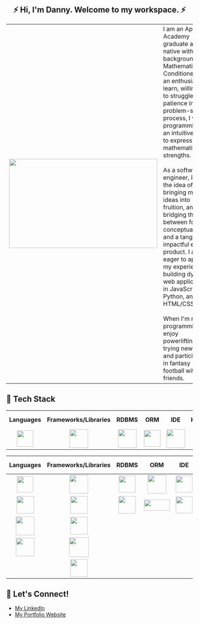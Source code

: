 <h2 align="center">
⚡ Hi, I'm Danny. Welcome to my workspace. ⚡
</h2>

<table align="center">
  <tr>
    <td valign="center"><img src="https://github.com/dhyum9/dhyum9/assets/116237655/dbe833b2-7b85-4497-9ecb-b98c929af529" width="400" height="240"></td>
    <td valign="center">I am an App Academy graduate and CO native with a background in Mathematics. Conditioned by an enthusiasm to learn, willingness to struggle, and patience in the problem-solving process, I view programming as an intuitive way to express my mathematical strengths.<br/><br/>
      As a software engineer, I love the idea of bringing my own ideas into fruition, and bridging the gap between foreign conceptualization and a tangible, impactful end product. I am eager to apply my experience in building dynamic web applications in JavaScript, Python, and HTML/CSS.<br/><br/>
      When I'm not programming, I enjoy powerlifting, trying new teas, and participating in fantasy football with friends.</td>
  </tr>
</table>
  
## 🥞 Tech Stack

<table align="center">
  <tr>
    <th>Languages</th>
    <th>Frameworks/Libraries</th>
    <th>RDBMS</th>
    <th>ORM</th>
    <th>IDE</th>
    <th>Hosting</th>
    <th>Additional Tech</th>
  </tr>
  <tr valign="center">
    <td align="center" valign="center"><img src="https://github.com/dhyum9/dhyum9/assets/116237655/06bd6d8d-dc0a-4be9-8737-80d206aebaa5" width="44" height="44"></td>
    <td align="center" valign="center"><img src="https://github.com/dhyum9/dhyum9/assets/116237655/f5615240-dbbc-404d-b374-4e2894c9a88a" width="50" height="50"></td>
    <td align="center" valign="center"><img src="https://github.com/dhyum9/dhyum9/assets/116237655/488bb8a0-0333-4414-83fd-5faad246cfc8" width="50" height="50"></td>
    <td align="center" valign="center"><img src="https://github.com/dhyum9/dhyum9/assets/116237655/ba33dd64-1ee8-4f76-a932-b01afc27fb51" width="45" height="45"></td>
    <td align="center" valign="center"><img src="https://github.com/dhyum9/dhyum9/assets/116237655/83ad102b-0cfc-470f-89af-064001a494fe" width="50" height="50"></td>
    <td align="center" valign="center"><img src="https://github.com/dhyum9/dhyum9/assets/116237655/b978e91a-ce78-4a77-9210-2bc12a4bb671" width="47" height="47"></td>
    <td align="center" valign="center><img src="https://github.com/dhyum9/dhyum9/assets/116237655/5e3bc968-d334-4690-90e8-b870a4103fc2" width="50" height="50" align="center"></td>
  </tr>
</table>

| Languages  | Frameworks/Libraries | RDBMS | ORM | IDE | Hosting | Add'l Tech |
| :-: | :-: | :-: | :-: | :-: | :-: | :-: |
| <img src="https://github.com/dhyum9/dhyum9/assets/116237655/06bd6d8d-dc0a-4be9-8737-80d206aebaa5" width="44" height="44" align="center"> | <img src="https://github.com/dhyum9/dhyum9/assets/116237655/f5615240-dbbc-404d-b374-4e2894c9a88a" width="50" height="50" align="center"> | <img src="https://github.com/dhyum9/dhyum9/assets/116237655/7aee66b0-3249-4030-bd85-271d5b12e374" width="45" height="45" align="center"> | <img src="https://github.com/dhyum9/dhyum9/assets/116237655/488bb8a0-0333-4414-83fd-5faad246cfc8" width="50" height="50" align="center"> | <img src="https://github.com/dhyum9/dhyum9/assets/116237655/ba33dd64-1ee8-4f76-a932-b01afc27fb51" width="45" height="45" align="center"> | <img src="https://github.com/dhyum9/dhyum9/assets/116237655/83ad102b-0cfc-470f-89af-064001a494fe" width="50" height="50" align="center"> | <img src="https://github.com/dhyum9/dhyum9/assets/116237655/b978e91a-ce78-4a77-9210-2bc12a4bb671" width="47" height="47" align="center"> |
| <img src="https://github.com/dhyum9/dhyum9/assets/116237655/cab66406-7195-44dc-a184-1c4350642bfd" width="47" height="47" align="center"> | <img src="https://github.com/dhyum9/dhyum9/assets/116237655/8963fce1-dbd0-4e6f-9a81-624779dfe0c6" width="47" height="47" align="center"> | <img src="https://github.com/dhyum9/dhyum9/assets/116237655/7dad3c5d-d5cb-4355-8849-0036a2086d22" width="47" height="47" align="center"> | <img src="https://github.com/dhyum9/dhyum9/assets/116237655/43dfbee0-e793-40d1-b827-42ef3e5d5825" width="70" height="30" align="center"> | <img src="https://github.com/dhyum9/dhyum9/assets/116237655/b75e911c-e1d1-4071-a104-47784521347d" width="45" height="45" align="center"> || <img src="https://github.com/dhyum9/dhyum9/assets/116237655/5e3bc968-d334-4690-90e8-b870a4103fc2" width="50" height="50" align="center"> |
| <img src="https://github.com/dhyum9/dhyum9/assets/116237655/9ed902fd-f463-46d3-bd22-caa4928ae668" width="50" height="50" align="center"> | <img src="https://github.com/dhyum9/dhyum9/assets/116237655/f2f1d358-a3b0-46d9-9548-3b02c13aaa22" width="47" height="47" align="center"> ||||| <img src="https://github.com/dhyum9/dhyum9/assets/116237655/efc9791d-1d1b-420c-972d-39e6175627f2" width="47" height="47" align="center">|
| <img src="https://github.com/dhyum9/dhyum9/assets/116237655/4fed7eec-f364-43cc-9890-bc0383b2e597" width="50" height="50" align="center"> | <img src="https://github.com/dhyum9/dhyum9/assets/116237655/398a1dc4-61e2-4e5d-9b39-cdbed57e299a" width="53" height="53" align="center"> ||||| <img src="https://github.com/dhyum9/dhyum9/assets/116237655/36da9339-8957-4d4b-aaed-01560ab24658" width="50" height="50" align="center">|
|| <img src="https://github.com/dhyum9/dhyum9/assets/116237655/8fa05310-eeea-483c-b94d-a7a7eedfc902" width="47" height="47" align="center"> ||||| <img src="https://github.com/dhyum9/dhyum9/assets/116237655/1819b882-ba9f-4e76-826c-84281d728824" width="43" height="43" align="center"> |

<!-- 
AWS
Google Maps
Socket.io 
-->

## 🔌 Let's Connect!

- [My LinkedIn](https://www.linkedin.com/in/danny-yum/)
- [My Portfolio Website](https://dannyyum.com/)

<!--
**dhyum9/dhyum9** is a ✨ _special_ ✨ repository because its `README.md` (this file) appears on your GitHub profile.

Here are some ideas to get you started:

- 🔭 I’m currently working on ...
- 🌱 I’m currently learning ...
- 👯 I’m looking to collaborate on ...
- 🤔 I’m looking for help with ...
- 💬 Ask me about ...
- 📫 How to reach me: ...
- 😄 Pronouns: ...
- ⚡ Fun fact: ...
-->
